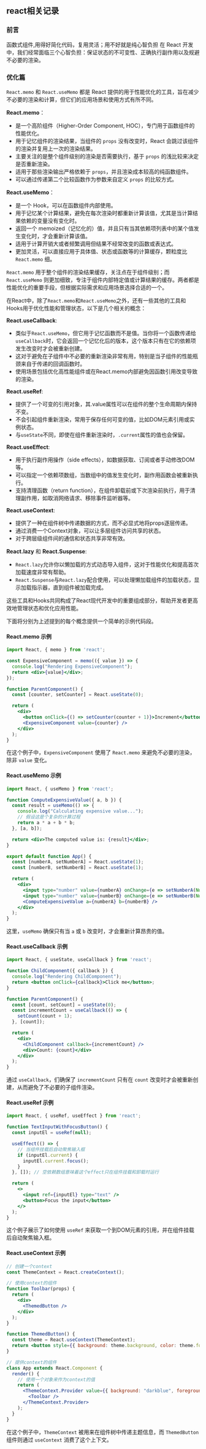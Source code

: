 ## react相关记录

### 前言
函数式组件,用得好简化代码，复用灵活；用不好就是纯心智负担
在 React 开发中，我们经常面临三个心智负担：保证状态的不可变性、正确执行副作用以及规避不必要的渲染。

### 优化篇
`React.memo` 和 `React.useMemo` 都是 React 提供的用于性能优化的工具，旨在减少不必要的渲染和计算，但它们的应用场景和使用方式有所不同。

**React.memo**：
- 是一个高阶组件（Higher-Order Component, HOC），专门用于函数组件的性能优化。
- 用于记忆组件的渲染结果，当组件的 `props` 没有改变时，React 会跳过该组件的渲染并复用上一次的渲染结果。
- 主要关注的是整个组件级别的渲染是否需要执行，基于 `props` 的浅比较来决定是否重新渲染。
- 适用于那些渲染输出严格依赖于 `props`，并且渲染成本较高的纯函数组件。
- 可以通过传递第二个比较函数作为参数来自定义 `props` 的比较方式。

**React.useMemo**：
- 是一个 Hook，可以在函数组件内部使用。
- 用于记忆某个计算结果，避免在每次渲染时都重新计算该值，尤其是当计算结果依赖的变量没有变化时。
- 返回一个 memoized（记忆化的）值，并且只有当其依赖项列表中的某个值发生变化时，才会重新计算该值。
- 适用于计算开销大或者频繁调用但结果不经常改变的函数或表达式。
- 更加灵活，可以直接应用于具体值、状态或函数等的计算缓存，颗粒度比 `React.memo` 细。

`React.memo` 用于整个组件的渲染结果缓存，关注点在于组件级别；而 `React.useMemo` 则更加细致，专注于组件内部特定值或计算结果的缓存。两者都是性能优化的重要手段，但根据实际需求和应用场景选择合适的一个。

在React中，除了`React.memo`和`React.useMemo`之外，还有一些其他的工具和Hooks用于优化性能和管理状态，以下是几个相关的概念：

**React.useCallback**:
   - 类似于`React.useMemo`，但它用于记忆函数而不是值。当你将一个函数传递给`useCallback`时，它会返回一个记忆化后的版本，这个版本只有在它的依赖项发生改变时才会被重新创建。
   - 这对于避免在子组件中不必要的重新渲染非常有用，特别是当子组件的性能瓶颈来自于传递的回调函数时。
   - 使用场景包括优化高性能组件或在React.memo内部避免因函数引用改变导致的渲染。

 **React.useRef**:
   - 提供了一个可变的引用对象，其.value属性可以在组件的整个生命周期内保持不变。
   - 不会引起组件重新渲染，常用于保存任何可变的值，比如DOM元素引用或实例状态。
   - 与`useState`不同，即使在组件重新渲染时，`.current`属性的值也会保留。

 **React.useEffect**:
   - 用于执行副作用操作（side effects），如数据获取、订阅或者手动修改DOM等。
   - 可以指定一个依赖项数组，当数组中的值发生变化时，副作用函数会被重新执行。
   - 支持清理函数（return function），在组件卸载前或下次渲染前执行，用于清理副作用，如取消网络请求、移除事件监听器等。

 **React.useContext**:
   - 提供了一种在组件树中传递数据的方式，而不必显式地将props逐层传递。
   - 通过消费一个Context对象，可以让多层组件访问共享的状态。
   - 对于跨层级组件间的通信和状态共享非常有效。

 **React.lazy** 和 **React.Suspense**:
   - `React.lazy`允许你以懒加载的方式动态导入组件，这对于性能优化和提高首次加载速度非常有帮助。
   - `React.Suspense`与`React.lazy`配合使用，可以处理懒加载组件的加载状态，显示加载指示器，直到组件被加载完成。

这些工具和Hooks共同构成了React现代开发中的重要组成部分，帮助开发者更高效地管理状态和优化应用性能。

下面将分别为上述提到的每个概念提供一个简单的示例代码段。

#### React.memo 示例

```jsx
import React, { memo } from 'react';

const ExpensiveComponent = memo(({ value }) => {
  console.log("Rendering ExpensiveComponent");
  return <div>{value}</div>;
});

function ParentComponent() {
  const [counter, setCounter] = React.useState(0);

  return (
    <div>
      <button onClick={() => setCounter(counter + 1)}>Increment</button>
      <ExpensiveComponent value={counter} />
    </div>
  );
}
```
在这个例子中，`ExpensiveComponent` 使用了 `React.memo` 来避免不必要的渲染，除非 `value` 变化。

#### React.useMemo 示例

```jsx
import React, { useMemo } from 'react';

function ComputeExpensiveValue({ a, b }) {
  const result = useMemo(() => {
    console.log("Calculating expensive value...");
    // 假设这是个复杂的计算过程
    return a * a + b * b;
  }, [a, b]);

  return <div>The computed value is: {result}</div>;
}

export default function App() {
  const [numberA, setNumberA] = React.useState(1);
  const [numberB, setNumberB] = React.useState(1);

  return (
    <div>
      <input type="number" value={numberA} onChange={e => setNumberA(Number(e.target.value))} />
      <input type="number" value={numberB} onChange={e => setNumberB(Number(e.target.value))} />
      <ComputeExpensiveValue a={numberA} b={numberB} />
    </div>
  );
}
```
这里，`useMemo` 确保只有当 `a` 或 `b` 改变时，才会重新计算昂贵的值。

#### React.useCallback 示例

```jsx
import React, { useState, useCallback } from 'react';

function ChildComponent({ callback }) {
  console.log("Rendering ChildComponent");
  return <button onClick={callback}>Click me</button>;
}

function ParentComponent() {
  const [count, setCount] = useState(0);
  const incrementCount = useCallback(() => {
    setCount(count + 1);
  }, [count]);

  return (
    <div>
      <ChildComponent callback={incrementCount} />
      <div>Count: {count}</div>
    </div>
  );
}
```
通过 `useCallback`，们确保了 `incrementCount` 只有在 `count` 改变时才会被重新创建，从而避免了不必要的子组件渲染。

#### React.useRef 示例

```jsx
import React, { useRef, useEffect } from 'react';

function TextInputWithFocusButton() {
  const inputEl = useRef(null);

  useEffect(() => {
    // 当组件挂载后自动聚焦输入框
    if (inputEl.current) {
      inputEl.current.focus();
    }
  }, []); // 空依赖数组意味着这个effect只在组件挂载和卸载时运行

  return (
    <>
      <input ref={inputEl} type="text" />
      <button>Focus the input</button>
    </>
  );
}
```
这个例子展示了如何使用 `useRef` 来获取一个到DOM元素的引用，并在组件挂载后自动聚焦输入框。

#### React.useContext 示例

```jsx
// 创建一个context
const ThemeContext = React.createContext();

// 使用context的组件
function Toolbar(props) {
  return (
    <div>
      <ThemedButton />
    </div>
  );
}

function ThemedButton() {
  const theme = React.useContext(ThemeContext);
  return <button style={{ background: theme.background, color: theme.foreground }}>I am styled by theme context</button>;
}

// 提供context的组件
class App extends React.Component {
  render() {
    // 使用一个对象来作为context的值
    return (
      <ThemeContext.Provider value={{ background: "darkblue", foreground: "white" }}>
        <Toolbar />
      </ThemeContext.Provider>
    );
  }
}
```
在这个例子中，`ThemeContext` 被用来在组件树中传递主题信息，而 `ThemedButton` 组件则通过 `useContext` 消费了这个上下文。